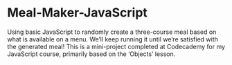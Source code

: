 # Meal-Maker-JavaScript
Using basic JavaScript to randomly create a three-course meal based on what is available on a menu. We’ll keep running it until we’re satisfied with the generated meal! This is a mini-project completed at Codecademy for my JavaScript course, primarily based on the ‘Objects’ lesson.
